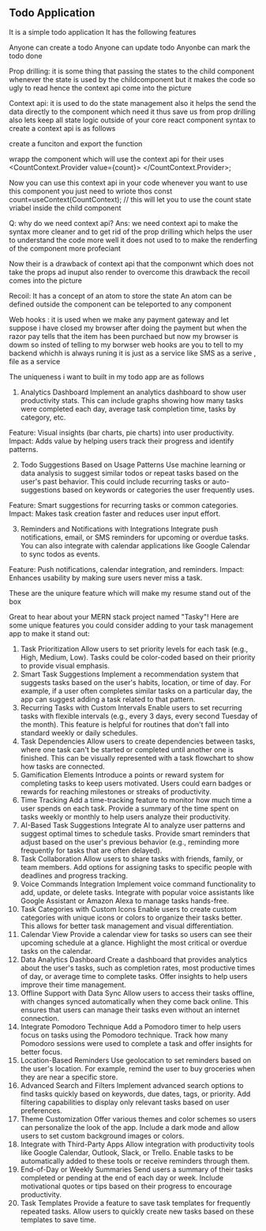 ## Todo Application
It is a simple todo application
It has the following features

Anyone can create a todo
Anyone can update todo
Anyonbe can mark the todo done

Prop drilling: it is some thing that passing the states to the child component whenever the state is used by the childcomponent but it makes the code so ugly to read hence the context api come into the picture 

Context api: it is used to do the state management also it helps the send the data directly to the component which need it thus save us from prop drilling  also lets keep all state logic outside of your core react component
syntax to create a context api is as follows


create a funciton and export the function 

wrapp the component which will use the context api for their uses 
<CountContext.Provider value={count}>
  <Count setCount={SetCount}>
</CountContext.Provider>;

Now you can use this context api in your code whenever you want to use this component you just need to wriote thos
const count=useContext(CountContext); // this will let you to use the count state vriabel inside the child component


Q: why do we need context api?
Ans: we need context api to make the syntax more cleaner and to get rid of the prop drilling which helps the user to understand the code more well it does not used to to make the renderfing of the component more profeciant 


  Now their is a drawback of context api that the componwnt which does not take the props ad inuput also render to overcome this drawback the recoil comes into the picture

Recoil:  It has a concept of an atom to store the state
An atom can be defined outside the component
can be teleported to any component

Web hooks : it is used when we make any payment gateway and let suppose i have closed my browser after doing the payment but when the razor pay tells that the item has been purchaed but now my browser is dowm so insted of telling to my borwser web hooks are you to tell to my backend whichh is always runing
it is just as a service like SMS as a serive , file as a service 










The uniqueness i want to built in my todo app are as follows

1. Analytics Dashboard
Implement an analytics dashboard to show user productivity stats. This can include graphs showing how many tasks were completed each day, average task completion time, tasks by category, etc.

Feature: Visual insights (bar charts, pie charts) into user productivity.
Impact: Adds value by helping users track their progress and identify patterns.


2. Todo Suggestions Based on Usage Patterns
Use machine learning or data analysis to suggest similar todos or repeat tasks based on the user's past behavior. This could include recurring tasks or auto-suggestions based on keywords or categories the user frequently uses.

Feature: Smart suggestions for recurring tasks or common categories.
Impact: Makes task creation faster and reduces user input effort.


3. Reminders and Notifications with Integrations
Integrate push notifications, email, or SMS reminders for upcoming or overdue tasks. You can also integrate with calendar applications like Google Calendar to sync todos as events.

Feature: Push notifications, calendar integration, and reminders.
Impact: Enhances usability by making sure users never miss a task.

These are the uniqure feature which will make my resume stand out of the box




Great to hear about your MERN stack project named "Tasky"! Here are some unique features you could consider adding to your task management app to make it stand out:

1. Task Prioritization
Allow users to set priority levels for each task (e.g., High, Medium, Low).
Tasks could be color-coded based on their priority to provide visual emphasis.
2. Smart Task Suggestions
Implement a recommendation system that suggests tasks based on the user's habits, location, or time of day.
For example, if a user often completes similar tasks on a particular day, the app can suggest adding a task related to that pattern.
3. Recurring Tasks with Custom Intervals
Enable users to set recurring tasks with flexible intervals (e.g., every 3 days, every second Tuesday of the month).
This feature is helpful for routines that don't fall into standard weekly or daily schedules.
4. Task Dependencies
Allow users to create dependencies between tasks, where one task can't be started or completed until another one is finished.
This can be visually represented with a task flowchart to show how tasks are connected.
5. Gamification Elements
Introduce a points or reward system for completing tasks to keep users motivated.
Users could earn badges or rewards for reaching milestones or streaks of productivity.
6. Time Tracking
Add a time-tracking feature to monitor how much time a user spends on each task.
Provide a summary of the time spent on tasks weekly or monthly to help users analyze their productivity.
7. AI-Based Task Suggestions
Integrate AI to analyze user patterns and suggest optimal times to schedule tasks.
Provide smart reminders that adjust based on the user's previous behavior (e.g., reminding more frequently for tasks that are often delayed).
8. Task Collaboration
Allow users to share tasks with friends, family, or team members.
Add options for assigning tasks to specific people with deadlines and progress tracking.
9. Voice Commands Integration
Implement voice command functionality to add, update, or delete tasks.
Integrate with popular voice assistants like Google Assistant or Amazon Alexa to manage tasks hands-free.
10. Task Categories with Custom Icons
Enable users to create custom categories with unique icons or colors to organize their tasks better.
This allows for better task management and visual differentiation.
11. Calendar View
Provide a calendar view for tasks so users can see their upcoming schedule at a glance.
Highlight the most critical or overdue tasks on the calendar.
12. Data Analytics Dashboard
Create a dashboard that provides analytics about the user's tasks, such as completion rates, most productive times of day, or average time to complete tasks.
Offer insights to help users improve their time management.
13. Offline Support with Data Sync
Allow users to access their tasks offline, with changes synced automatically when they come back online.
This ensures that users can manage their tasks even without an internet connection.
14. Integrate Pomodoro Technique
Add a Pomodoro timer to help users focus on tasks using the Pomodoro technique.
Track how many Pomodoro sessions were used to complete a task and offer insights for better focus.
15. Location-Based Reminders
Use geolocation to set reminders based on the user's location.
For example, remind the user to buy groceries when they are near a specific store.
16. Advanced Search and Filters
Implement advanced search options to find tasks quickly based on keywords, due dates, tags, or priority.
Add filtering capabilities to display only relevant tasks based on user preferences.
17. Theme Customization
Offer various themes and color schemes so users can personalize the look of the app.
Include a dark mode and allow users to set custom background images or colors.
18. Integrate with Third-Party Apps
Allow integration with productivity tools like Google Calendar, Outlook, Slack, or Trello.
Enable tasks to be automatically added to these tools or receive reminders through them.
19. End-of-Day or Weekly Summaries
Send users a summary of their tasks completed or pending at the end of each day or week.
Include motivational quotes or tips based on their progress to encourage productivity.
20. Task Templates
Provide a feature to save task templates for frequently repeated tasks.
Allow users to quickly create new tasks based on these templates to save time.
